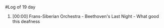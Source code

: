 #Log of 19 day

1. [00:00] Frans-Siberian Orchestra - Beethoven's Last Night - What good this deafness
